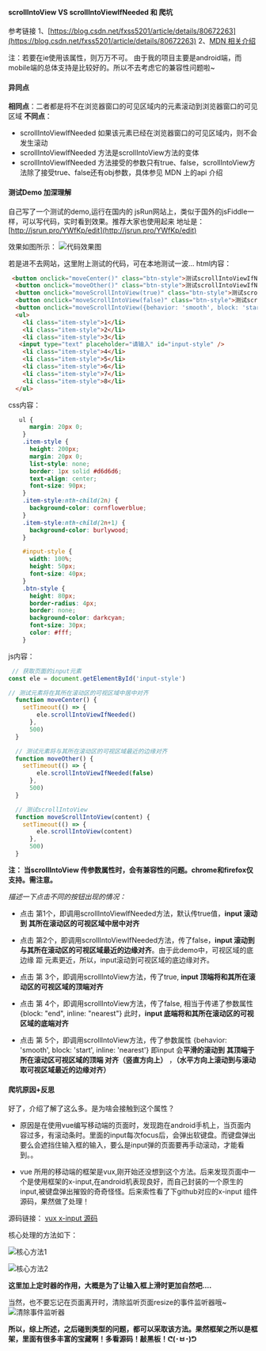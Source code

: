 #### scrollIntoView VS scrollIntoViewIfNeeded 和 爬坑

参考链接
1、[https://blog.csdn.net/fxss5201/article/details/80672263](https://blog.csdn.net/fxss5201/article/details/80672263)
2、[MDN 相关介绍](https://developer.mozilla.org/zh-CN/docs/Web/API/Element/scrollIntoViewIfNeeded)

注：若要在ie使用该属性，则万万不可。
由于我的项目主要是android端，而mobile端的总体支持是比较好的。所以不去考虑它的兼容性问题啦~

#### 异同点
**相同点**：二者都是将不在浏览器窗口的可见区域内的元素滚动到浏览器窗口的可见区域
**不同点**：
* scrollIntoViewIfNeeded 如果该元素已经在浏览器窗口的可见区域内，则不会发生滚动
* scrollIntoViewIfNeeded  方法是scrollIntoView方法的变体
* scrollIntoViewIfNeeded 方法接受的参数只有true、false，scrollIntoView方法除了接受true、false还有obj参数，具体参见 MDN 上的api 介绍

#### 测试Demo 加深理解
自己写了一个测试的demo,运行在国内的 jsRun网站上，类似于国外的jsFiddle一样，可以写代码，实时看到效果。推荐大家也使用起来
地址是：[http://jsrun.pro/YWfKp/edit](http://jsrun.pro/YWfKp/edit)

效果如图所示：
![代码效果图](https://upload-images.jianshu.io/upload_images/1273659-5a609e617a592cde.png?imageMogr2/auto-orient/strip%7CimageView2/2/w/1240)

若是进不去网站，这里附上测试的代码，可在本地测试一波...
html内容：
```html
 <button onclick="moveCenter()" class="btn-style">测试scrollIntoViewIfNeeded---true</button>
  <button onclick="moveOther()" class="btn-style">测试scrollIntoViewIfNeeded---false</button>
  <button onclick="moveScrollIntoView(true)" class="btn-style">测试scrollIntoView--true</button>
  <button onclick="moveScrollIntoView(false)" class="btn-style">测试scrollIntoView--false</button>
  <button onclick="moveScrollIntoView({behavior: 'smooth', block: 'start', inline: 'nearest'})" class="btn-style">测试scrollIntoView--动画</button>
  <ul>
    <li class="item-style">1</li>
    <li class="item-style">2</li>
    <li class="item-style">3</li>
   <input type="text" placeholder="请输入" id="input-style" />
    <li class="item-style">4</li>
    <li class="item-style">5</li>
    <li class="item-style">6</li>
    <li class="item-style">7</li>
    <li class="item-style">8</li>
  </ul>
```

css内容：
```css
   ul {
      margin: 20px 0;
    }
    .item-style {
      height: 200px;
      margin: 20px 0;
      list-style: none;
      border: 1px solid #d6d6d6;
      text-align: center;
      font-size: 90px;
    }
    .item-style:nth-child(2n) {
      background-color: cornflowerblue;
    }
    .item-style:nth-child(2n+1) {
      background-color: burlywood;
    }

    #input-style {
      width: 100%;
      height: 50px;
      font-size: 40px;
    }
    .btn-style {
      height: 80px;
      border-radius: 4px;
      border: none;
      background-color: darkcyan;
      font-size: 30px;
      color: #fff;
    }
```
js内容：
```js
 // 获取页面的input元素
const ele = document.getElementById('input-style') 

// 测试元素将在其所在滚动区的可视区域中居中对齐
  function moveCenter() {
    setTimeout(() => {
        ele.scrollIntoViewIfNeeded()
      },
      500)
  }

  // 测试元素将与其所在滚动区的可视区域最近的边缘对齐
  function moveOther() {
    setTimeout(() => {
        ele.scrollIntoViewIfNeeded(false)
      },
      500)
  }

  // 测试scrollIntoView
  function moveScrollIntoView(content) {
    setTimeout(() => {
        ele.scrollIntoView(content)
      },
      500)
  }
```
**注： 当scrollIntoView 传参数属性时，会有兼容性的问题。chrome和firefox仅支持。需注意。**

*描述一下点击不同的按钮出现的情况：*
* 点击 第1个，即调用scrollIntoViewIfNeeded方法，默认传true值，**input 滚动到 其所在滚动区的可视区域中居中对齐**
* 点击 第2个，即调用scrollIntoViewIfNeeded方法，传了false，**input 滚动到与其所在滚动区的可视区域最近的边缘对齐**。由于此demo中，可视区域的底边缘 距 元素更近，所以，input滚动到可视区域的底边缘对齐。
* 点击 第 3个，即调用scrollIntoView方法，传了true, **input 顶端将和其所在滚动区的可视区域的顶端对齐**
* 点击 第 4个，即调用scrollIntoView方法，传了false, 相当于传递了参数属性 {block: "end", inline: "nearest"}   此时，**input 底端将和其所在滚动区的可视区域的底端对齐**

* 点击 第 5个，即调用scrollIntoView方法，传了参数属性 {behavior: 'smooth', block: 'start', inline: 'nearest'}   即input 会**平滑的滚动到**  **其顶端于所在滚动区可视区域的顶端 对齐（竖直方向上）** ，**（水平方向上滚动到与滚动取可视区域最近的边缘对齐）**

#### 爬坑原因+反思

好了，介绍了解了这么多。是为啥会接触到这个属性？
* 原因是在使用vue编写移动端的页面时，发现跑在android手机上，当页面内容过多，有滚动条时。里面的input每次focus后，会弹出软键盘。而键盘弹出要么会遮挡住输入框的输入，要么是input弹的页面要再手动滚动，才能看到。。

* vue 所用的移动端的框架是vux,刚开始还没想到这个方法。后来发现页面中一个是使用框架的x-input,在android机表现良好，而自己封装的一个原生的input,被键盘弹出摧毁的奇奇怪怪。后来索性看了下github对应的x-input 组件源码，果然做了处理！

源码链接： [vux x-input 源码](https://github.com/airyland/vux/blob/v2/src/components/x-input/index.vue)

核心处理的方法如下：

![核心方法1](https://upload-images.jianshu.io/upload_images/1273659-fe08148f3f87dc51.png?imageMogr2/auto-orient/strip%7CimageView2/2/w/1240)

![核心方法2](https://upload-images.jianshu.io/upload_images/1273659-a02758df6bb2b77d.png?imageMogr2/auto-orient/strip%7CimageView2/2/w/1240)

**这里加上定时器的作用，大概是为了让输入框上滑时更加自然吧....**

当然，也不要忘记在页面离开时，清除监听页面resize的事件监听器哦~
![清除事件监听器](https://upload-images.jianshu.io/upload_images/1273659-be6871c87d771925.png?imageMogr2/auto-orient/strip%7CimageView2/2/w/1240)


**所以，综上所述，之后碰到类型的问题，都可以采取该方法。果然框架之所以是框架，里面有很多丰富的宝藏啊！多看源码！敲黑板！ᕦ(･ㅂ･)ᕤ**

<Valine />
